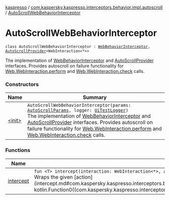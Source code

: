 [kaspresso](../../index.md) / [com.kaspersky.kaspresso.interceptors.behavior.impl.autoscroll](../index.md) / [AutoScrollWebBehaviorInterceptor](./index.md)

# AutoScrollWebBehaviorInterceptor

`class AutoScrollWebBehaviorInterceptor : `[`WebBehaviorInterceptor`](../../com.kaspersky.kaspresso.interceptors.behavior/-web-behavior-interceptor.md)`, `[`AutoScrollProvider`](../../com.kaspersky.kaspresso.autoscroll/-auto-scroll-provider/index.md)`<WebInteraction<*>>`

The implementation of [WebBehaviorInterceptor](../../com.kaspersky.kaspresso.interceptors.behavior/-web-behavior-interceptor.md) and [AutoScrollProvider](../../com.kaspersky.kaspresso.autoscroll/-auto-scroll-provider/index.md) interfaces.
Provides autoscroll on failure functionality for [Web.WebInteraction.perform](#) and [Web.WebInteraction.check](#) calls.

### Constructors

| Name | Summary |
|---|---|
| [&lt;init&gt;](-init-.md) | `AutoScrollWebBehaviorInterceptor(params: `[`AutoScrollParams`](../../com.kaspersky.kaspresso.autoscroll/-auto-scroll-params/index.md)`, logger: `[`UiTestLogger`](../../com.kaspersky.kaspresso.logger/-ui-test-logger.md)`)`<br>The implementation of [WebBehaviorInterceptor](../../com.kaspersky.kaspresso.interceptors.behavior/-web-behavior-interceptor.md) and [AutoScrollProvider](../../com.kaspersky.kaspresso.autoscroll/-auto-scroll-provider/index.md) interfaces. Provides autoscroll on failure functionality for [Web.WebInteraction.perform](#) and [Web.WebInteraction.check](#) calls. |

### Functions

| Name | Summary |
|---|---|
| [intercept](intercept.md) | `fun <T> intercept(interaction: WebInteraction<*>, action: () -> `[`T`](intercept.md#T)`): `[`T`](intercept.md#T)<br>Wraps the given [action](intercept.md#com.kaspersky.kaspresso.interceptors.behavior.impl.autoscroll.AutoScrollWebBehaviorInterceptor$intercept(androidx.test.espresso.web.sugar.Web.WebInteraction((kotlin.Any)), kotlin.Function0((com.kaspersky.kaspresso.interceptors.behavior.impl.autoscroll.AutoScrollWebBehaviorInterceptor.intercept.T)))/action) invocation with the autoscrolling on failure. |
